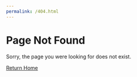 ```yaml
---
permalink: /404.html
---
```


# Page Not Found

Sorry, the page you were looking for does not exist.

[Return Home](./index.md)
